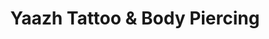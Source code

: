 ---
title: "Yaazh Tattoo & Body Piercing"
url: /nagercoil/yaazh-tattoo-and-body-piercing/
shop: tattoo
---